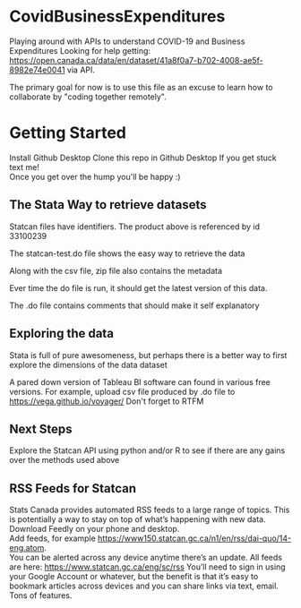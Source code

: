 # CovidBusinessExpenditures
Playing around with APIs to understand COVID-19 and Business Expenditures
Looking for help getting: https://open.canada.ca/data/en/dataset/41a8f0a7-b702-4008-ae5f-8982e74e0041 via API.

The primary goal for now is to use this file as an excuse to learn how to collaborate by "coding together remotely".

# Getting Started

Install Github Desktop
Clone this repo in Github Desktop
If you get stuck text me!  
Once you get over the hump you'll be happy  :)

## The Stata Way to retrieve datasets

Statcan files have identifiers.  The product above is referenced by id 33100239

The statcan-test.do file shows the easy way to retrieve the data

Along with the csv file, zip file also contains the metadata

Ever time the do file is run, it should get the latest version of this data.

The .do file contains comments that should make it self explanatory

## Exploring the data

Stata is full of pure awesomeness, but perhaps there is a better way to first explore the dimensions of the data dataset

A pared down version of Tableau BI software can found in various free versions. For example,  upload csv file produced by .do file to https://vega.github.io/voyager/   Don't forget to RTFM

## Next Steps

Explore the Statcan API using python and/or R to see if there are any gains over the methods used above


## RSS Feeds for Statcan 

Stats Canada provides automated RSS feeds to a large range of topics.   This is potentially a way to stay on top of what’s happening with new data.   
Download Feedly on  your phone and desktop.     
Add feeds, for example https://www150.statcan.gc.ca/n1/en/rss/dai-quo/14-eng.atom.   
You can be alerted across any device anytime there’s an update. 
All feeds are here:  https://www.statcan.gc.ca/eng/sc/rss
You’ll need to sign in using your Google Account or whatever, but the benefit is that it’s easy to bookmark articles across devices and you can share links via text, email.  Tons of features.
